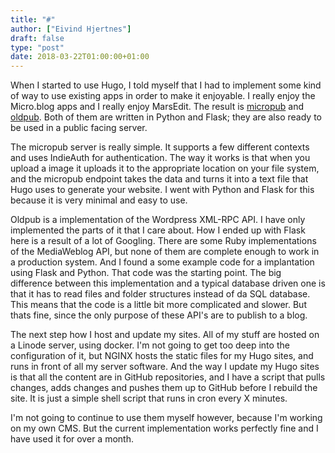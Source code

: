 ```yaml
---
title: "#"
author: ["Eivind Hjertnes"]
draft: false
type: "post"
date: 2018-03-22T01:00:00+01:00
---
```


When I started to use Hugo, I told myself that I had to implement some
kind of way to use existing apps in order to make it enjoyable. I really
enjoy the Micro.blog apps and I really enjoy MarsEdit. The result is
[micropub](https://github.com/hjertnes/micropub) and
[oldpub](https://github.com/hjertnes/oldpub). Both of them are written
in Python and Flask; they are also ready to be used in a public facing
server.

The micropub server is really simple. It supports a few different
contexts and uses IndieAuth for authentication. The way it works is that
when you upload a image it uploads it to the appropriate location on
your file system, and the micropub endpoint takes the data and turns it
into a text file that Hugo uses to generate your website. I went with
Python and Flask for this because it is very minimal and easy to use.

Oldpub is a implementation of the Wordpress XML-RPC API. I have only
implemented the parts of it that I care about. How I ended up with Flask
here is a result of a lot of Googling. There are some Ruby
implementations of the MediaWeblog API, but none of them are complete
enough to work in a production system. And I found a some example code
for a implantation using Flask and Python. That code was the starting
point. The big difference between this implementation and a typical
database driven one is that it has to read files and folder structures
instead of da SQL database. This means that the code is a little bit
more complicated and slower. But thats fine, since the only purpose of
these API's are to publish to a blog.

The next step how I host and update my sites. All of my stuff are hosted
on a Linode server, using docker. I'm not going to get too deep into the
configuration of it, but NGINX hosts the static files for my Hugo sites,
and runs in front of all my server software. And the way I update my
Hugo sites is that all the content are in GitHub repositories, and I
have a script that pulls changes, adds changes and pushes them up to
GitHub before I rebuild the site. It is just a simple shell script that
runs in cron every X minutes.

I'm not going to continue to use them myself however, because I'm
working on my own CMS. But the current implementation works perfectly
fine and I have used it for over a month.

